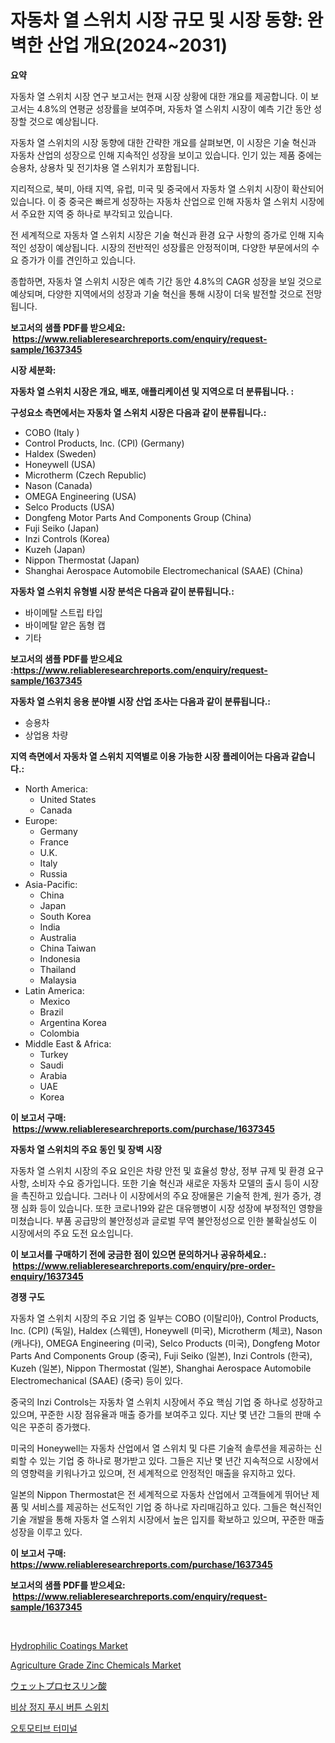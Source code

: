 <p><h1>자동차 열 스위치 시장 규모 및 시장 동향: 완벽한 산업 개요(2024~2031)</h1></p><p><strong>요약</strong></p>
<p><p>자동차 열 스위치 시장 연구 보고서는 현재 시장 상황에 대한 개요를 제공합니다. 이 보고서는 4.8%의 연평균 성장률을 보여주며, 자동차 열 스위치 시장이 예측 기간 동안 성장할 것으로 예상됩니다.</p><p>자동차 열 스위치의 시장 동향에 대한 간략한 개요를 살펴보면, 이 시장은 기술 혁신과 자동차 산업의 성장으로 인해 지속적인 성장을 보이고 있습니다. 인기 있는 제품 중에는 승용차, 상용차 및 전기차용 열 스위치가 포함됩니다.</p><p>지리적으로, 북미, 아태 지역, 유럽, 미국 및 중국에서 자동차 열 스위치 시장이 확산되어 있습니다. 이 중 중국은 빠르게 성장하는 자동차 산업으로 인해 자동차 열 스위치 시장에서 주요한 지역 중 하나로 부각되고 있습니다.</p><p>전 세계적으로 자동차 열 스위치 시장은 기술 혁신과 환경 요구 사항의 증가로 인해 지속적인 성장이 예상됩니다. 시장의 전반적인 성장률은 안정적이며, 다양한 부문에서의 수요 증가가 이를 견인하고 있습니다.</p><p>종합하면, 자동차 열 스위치 시장은 예측 기간 동안 4.8%의 CAGR 성장을 보일 것으로 예상되며, 다양한 지역에서의 성장과 기술 혁신을 통해 시장이 더욱 발전할 것으로 전망됩니다.</p></p>
<p><strong>보고서의 샘플 PDF를 받으세요: &nbsp;<a href="https://www.reliableresearchreports.com/enquiry/request-sample/1637345">https://www.reliableresearchreports.com/enquiry/request-sample/1637345</a></strong></p>
<p><strong>시장 세분화:</strong></p>
<p><strong> 자동차 열 스위치 시장은 개요, 배포, 애플리케이션 및 지역으로 더 분류됩니다. :</strong></p>
<p><strong>구성요소 측면에서는 자동차 열 스위치 시장은 다음과 같이 분류됩니다.:</strong></p>
<p><ul><li>COBO (Italy )</li><li>Control Products, Inc. (CPI) (Germany)</li><li>Haldex (Sweden)</li><li>Honeywell (USA)</li><li>Microtherm (Czech Republic)</li><li>Nason (Canada)</li><li>OMEGA Engineering (USA)</li><li>Selco Products (USA)</li><li>Dongfeng Motor Parts And Components Group (China)</li><li>Fuji Seiko (Japan)</li><li>Inzi Controls (Korea)</li><li>Kuzeh (Japan)</li><li>Nippon Thermostat (Japan)</li><li>Shanghai Aerospace Automobile Electromechanical (SAAE) (China)</li></ul></p>
<p><strong> 자동차 열 스위치 유형별 시장 분석은 다음과 같이 분류됩니다.:</strong></p>
<p><ul><li>바이메탈 스트립 타입</li><li>바이메탈 얕은 돔형 캡</li><li>기타</li></ul></p>
<p><strong>보고서의 샘플 PDF를 받으세요 :<a href="https://www.reliableresearchreports.com/enquiry/request-sample/1637345">https://www.reliableresearchreports.com/enquiry/request-sample/1637345</a></strong></p>
<p><strong> 자동차 열 스위치 응용 분야별 시장 산업 조사는 다음과 같이 분류됩니다.:</strong></p>
<p><ul><li>승용차</li><li>상업용 차량</li></ul></p>
<p><strong>지역 측면에서 자동차 열 스위치 지역별로 이용 가능한 시장 플레이어는 다음과 같습니다.:</strong></p>
<p><ul>
    <li>
        North America:
        <ul>
            <li>United States</li>
            <li>Canada</li>
        </ul>
    </li>
    <li>
        Europe:
        <ul>
            <li>Germany</li>
            <li>France</li>
            <li>U.K.</li>
            <li>Italy</li>
            <li>Russia</li>
        </ul>
    </li>
    <li>
        Asia-Pacific:
        <ul>
            <li>China</li>
            <li>Japan</li>
            <li>South Korea</li>
            <li>India</li>
            <li>Australia</li>
            <li>China Taiwan</li>
            <li>Indonesia</li>
            <li>Thailand</li>
            <li>Malaysia</li>
        </ul>
    </li>
    <li>
        Latin America:
        <ul>
            <li>Mexico</li>
            <li>Brazil</li>
            <li>Argentina Korea</li>
            <li>Colombia</li>
        </ul>
    </li>
    <li>
        Middle East & Africa:
        <ul>
            <li>Turkey</li>
            <li>Saudi</li>
            <li>Arabia</li>
            <li>UAE</li>
            <li>Korea</li>
        </ul>
    </li>
    </ul></p>
<p><strong>이 보고서 구매: &nbsp;<a href="https://www.reliableresearchreports.com/purchase/1637345">https://www.reliableresearchreports.com/purchase/1637345</a></strong></p>
<p><strong>자동차 열 스위치의 주요 동인 및 장벽 시장</strong></p>
<p><p>자동차 열 스위치 시장의 주요 요인은 차량 안전 및 효율성 향상, 정부 규제 및 환경 요구 사항, 소비자 수요 증가입니다. 또한 기술 혁신과 새로운 자동차 모델의 출시 등이 시장을 촉진하고 있습니다. 그러나 이 시장에서의 주요 장애물은 기술적 한계, 원가 증가, 경쟁 심화 등이 있습니다. 또한 코로나19와 같은 대유행병이 시장 성장에 부정적인 영향을 미쳤습니다. 부품 공급망의 불안정성과 글로벌 무역 불안정성으로 인한 불확실성도 이 시장에서의 주요 도전 요소입니다.</p></p>
<p><strong>이 보고서를 구매하기 전에 궁금한 점이 있으면 문의하거나 공유하세요.: &nbsp;<a href="https://www.reliableresearchreports.com/enquiry/pre-order-enquiry/1637345">https://www.reliableresearchreports.com/enquiry/pre-order-enquiry/1637345</a></strong></p>
<p><strong>경쟁 구도</strong></p>
<p><p>자동차 열 스위치 시장의 주요 기업 중 일부는 COBO (이탈리아), Control Products, Inc. (CPI) (독일), Haldex (스웨덴), Honeywell (미국), Microtherm (체코), Nason (캐나다), OMEGA Engineering (미국), Selco Products (미국), Dongfeng Motor Parts And Components Group (중국), Fuji Seiko (일본), Inzi Controls (한국), Kuzeh (일본), Nippon Thermostat (일본), Shanghai Aerospace Automobile Electromechanical (SAAE) (중국) 등이 있다.</p><p>중국의 Inzi Controls는 자동차 열 스위치 시장에서 주요 핵심 기업 중 하나로 성장하고 있으며, 꾸준한 시장 점유율과 매출 증가를 보여주고 있다. 지난 몇 년간 그들의 판매 수익은 꾸준히 증가했다. </p><p>미국의 Honeywell는 자동차 산업에서 열 스위치 및 다른 기술적 솔루션을 제공하는 신뢰할 수 있는 기업 중 하나로 평가받고 있다. 그들은 지난 몇 년간 지속적으로 시장에서의 영향력을 키워나가고 있으며, 전 세계적으로 안정적인 매출을 유지하고 있다.</p><p>일본의 Nippon Thermostat은 전 세계적으로 자동차 산업에서 고객들에게 뛰어난 제품 및 서비스를 제공하는 선도적인 기업 중 하나로 자리매김하고 있다. 그들은 혁신적인 기술 개발을 통해 자동차 열 스위치 시장에서 높은 입지를 확보하고 있으며, 꾸준한 매출 성장을 이루고 있다.</p></p>
<p><strong>이 보고서 구매: &nbsp; <a href="https://www.reliableresearchreports.com/purchase/1637345">https://www.reliableresearchreports.com/purchase/1637345</a></strong></p>
<p><strong>보고서의 샘플 PDF를 받으세요: &nbsp;<a href="https://www.reliableresearchreports.com/enquiry/request-sample/1637345">https://www.reliableresearchreports.com/enquiry/request-sample/1637345</a></strong><strong></strong></p>
<p>&nbsp;</p>
<p><p><a href="https://faithful-glue-af3.notion.site/Hydrophilic-Coatings-Market-Size-Share-Trends-Analysis-Report-By-Material-By-Type-By-End-user--295473b128a14f38bfa65bb6edf27f3f">Hydrophilic Coatings Market</a></p><p><a href="https://issuu.com/reportprime-2/docs/agriculture-grade-zinc-chemicals-market-size-2030.">Agriculture Grade Zinc Chemicals Market</a></p><p><a href="https://github.com/hilmi-2a/Market-Research-Report-List-1/blob/main/30052438469.md">ウェットプロセスリン酸</a></p><p><a href="https://medium.com/@stanleylyittle554467/%EA%B8%B4%EA%B8%89-%EC%A0%95%EC%A7%80-%ED%91%B8%EC%89%AC-%EB%B2%84%ED%8A%BC-%EC%8A%A4%EC%9C%84%EC%B9%98-%EC%8B%9C%EC%9E%A5-%EA%B2%BD%EC%9F%81-%EB%B6%84%EC%84%9D-%EC%8B%9C%EC%9E%A5-%EB%8F%99%ED%96%A5-%EB%B0%8F-2031%EB%85%84%EA%B9%8C%EC%A7%80%EC%9D%98-%EC%98%88%EC%B8%A1-c057b8f39511">비상 정지 푸시 버튼 스위치</a></p><p><a href="https://github.com/KellyLyncyh543964/Market-Research-Report-List-1/blob/main/52871488043.md">오토모티브 터미널</a></p></p>